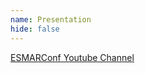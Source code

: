 ```yaml
---
name: Presentation
hide: false
---
```


[ESMARConf Youtube Channel](https://www.youtube.com/@esmarconf)
